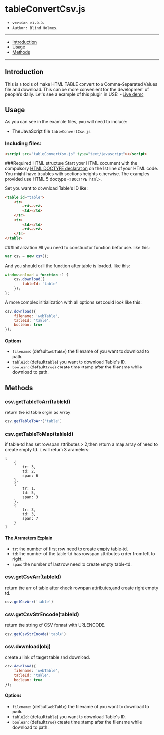 # tableConvertCsv.js
- `version v1.0.0`.
- `Author: Blind Holmes`.
----
- [Introduction](https://github.com/hewenhan/webTableConvertCsv#introduction)
- [Usage](https://github.com/hewenhan/webTableConvertCsv#usage)
- [Methods](https://github.com/hewenhan/webTableConvertCsv#methods)

----

## Introduction
This is a tools of make HTML TABLE convert to a Comma-Separated Values file and download.
This can be more convenient for the development of people's daily.
Let's see a example of this plugin in USE:
	- [Live demo](http://hewenhan.github.io/webTableConvertCsv/)

## Usage
As you can see in the example files, you will need to include:
 - The JavaScript file `tableConvertCsv.js`

### Including files:
```html
<script src="tableConvertCsv.js" type="text/javascript"></script>
```

###Required HTML structure
Start your HTML document with the compulsory [HTML DOCTYPE declaration](http://www.corelangs.com/html/introduction/doctype.html) on the 1st line of your HTML code. You might have troubles with sections heights otherwise. The examples provided use HTML 5 doctype `<!DOCTYPE html>`.

Set you want to download Table's ID like:
```html
<table id="table">
	<tr>
		<td></td>
		<td></td>
	</tr>
	<tr>
		<td></td>
		<td></td>
	</tr>
</table>
```

###Initialization
All you need to constructor function befor use.
like this:
```javascript
var csv = new csv();
```
And you should call the function after table is loaded.
like this:
```javascript
window.onload = function () {
	csv.download({
		tableId: 'table'
	});
};
```
A more complex initialization with all options set could look like this:
```javascript
csv.download({
	filename: 'webTable',
	tableId: 'table',
	boolean: true
});
```

#### Options
- `filename`: (default`webTable`) the filename of you want to download to path.
- `tableId`: (default`table`) you want to download Table's ID.
- `boolean`: (default`true`) create time stamp after the filename while download to path.

## Methods
### csv.getTableToArr(tableId)
return the id table orgin as Array
```javascript
csv.getTableToArr('table')
```

### csv.getTableToMap(tableId)
if table-td has set rowspan attributes > 2,then return a map array of need to create empty td.
it will return 3 arameters:
```array
[
	{
	    tr: 3,
	    td: 2,
	    span: 6
	},
	{
	    tr: 1,
	    td: 5,
	    span: 3
	},
	{
	    tr: 3,
	    td: 3,
	    span: 7
	}
]
```
#### The Arameters Explain
- `tr`: the number of first row need to create empty table-td.
- `td`: the number of the table-td has rowspan attributes order from left to right.
- `span`: the number of last row need to create empty table-td.

### csv.getCsvArr(tableId)
return the arr of table after check rowspan attributes,and create right empty td.
```javascript
csv.getCsvArr('table')
```

### csv.getCsvStrEncode(tableId)
return the string of CSV format with URLENCODE.
```javascript
csv.getCsvStrEncode('table')
```

### csv.download(obj)
create a link of target table and download.
```javascript
csv.download({
	filename: 'webTable',
	tableId: 'table',
	boolean: true
});
```
#### Options
- `filename`: (default`webTable`) the filename of you want to download to path.
- `tableId`: (default`table`) you want to download Table's ID.
- `boolean`: (default`true`) create time stamp after the filename while download to path.
